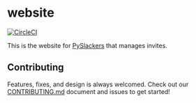 # website

[![CircleCI](https://circleci.com/gh/pyslackers/website.svg?style=svg)](https://circleci.com/gh/pyslackers/website)

This is the website for [PySlackers](https://pyslackers.com) that manages invites.

## Contributing

Features, fixes, and design is always welcomed. Check out our [CONTRIBUTING.md](CONTRIBUTING.md) document and issues to get started!
